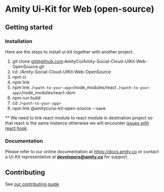 # Amity Ui-Kit for Web (open-source)

## Getting started

### Installation

Here are the steps to install ui-kit together with another project.

1. git clone git@github.com:AmityCo/Amity-Social-Cloud-UIKit-Web-OpenSource.git
2. cd ./Amity-Social-Cloud-UIKit-Web-OpenSource
3. npm ci
4. npm link
5. npm link ./`<path-to-your-app>`/node_modules/react ./`<path-to-your-app>`/node_modules/react-dom
6. npm run build
7. cd ./`<path-to-your-app>`
8. npm link @amityco/ui-kit-open-source --save

\*\* We need to link react module to react module in destination project so that react is the same instance otherwise we will encounter [issues with react hook](https://medium.com/bbc-product-technology/solving-the-problem-with-npm-link-and-react-hooks-266c832dd019).

### Documentation

Please refer to our online documentation at https://docs.amity.co or contact a Ui-Kit representative at **developers@amity.co** for support.

## Contributing

See [our contributing guide](https://github.com/EkoCommunications/AmityUiKitWeb/blob/develop/CONTRIBUTING.md)
